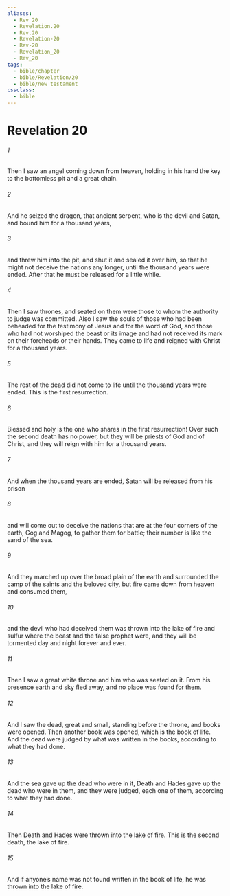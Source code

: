 ```yaml
---
aliases:
  - Rev 20
  - Revelation.20
  - Rev.20
  - Revelation-20
  - Rev-20
  - Revelation_20
  - Rev_20
tags:
  - bible/chapter
  - bible/Revelation/20
  - bible/new testament
cssclass:
  - bible
---
```


# Revelation 20

###### 1
Then I saw an angel coming down from heaven, holding in his hand the key to the bottomless pit and a great chain.
###### 2
And he seized the dragon, that ancient serpent, who is the devil and Satan, and bound him for a thousand years,
###### 3
and threw him into the pit, and shut it and sealed it over him, so that he might not deceive the nations any longer, until the thousand years were ended. After that he must be released for a little while.
###### 4
Then I saw thrones, and seated on them were those to whom the authority to judge was committed. Also I saw the souls of those who had been beheaded for the testimony of Jesus and for the word of God, and those who had not worshiped the beast or its image and had not received its mark on their foreheads or their hands. They came to life and reigned with Christ for a thousand years.
###### 5
The rest of the dead did not come to life until the thousand years were ended. This is the first resurrection.
###### 6
Blessed and holy is the one who shares in the first resurrection! Over such the second death has no power, but they will be priests of God and of Christ, and they will reign with him for a thousand years.
###### 7
And when the thousand years are ended, Satan will be released from his prison
###### 8
and will come out to deceive the nations that are at the four corners of the earth, Gog and Magog, to gather them for battle; their number is like the sand of the sea.
###### 9
And they marched up over the broad plain of the earth and surrounded the camp of the saints and the beloved city, but fire came down from heaven and consumed them,
###### 10
and the devil who had deceived them was thrown into the lake of fire and sulfur where the beast and the false prophet were, and they will be tormented day and night forever and ever.
###### 11
Then I saw a great white throne and him who was seated on it. From his presence earth and sky fled away, and no place was found for them.
###### 12
And I saw the dead, great and small, standing before the throne, and books were opened. Then another book was opened, which is the book of life. And the dead were judged by what was written in the books, according to what they had done.
###### 13
And the sea gave up the dead who were in it, Death and Hades gave up the dead who were in them, and they were judged, each one of them, according to what they had done.
###### 14
Then Death and Hades were thrown into the lake of fire. This is the second death, the lake of fire.
###### 15
And if anyone’s name was not found written in the book of life, he was thrown into the lake of fire.


